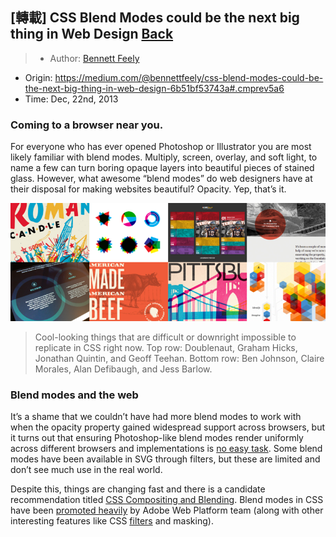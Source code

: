 ## [轉載] CSS Blend Modes could be the next big thing in Web Design [Back](./../post.md)

> - Author: [Bennett Feely](https://medium.com/@bennettfeely)
- Origin: https://medium.com/@bennettfeely/css-blend-modes-could-be-the-next-big-thing-in-web-design-6b51bf53743a#.cmprev5a6
- Time: Dec, 22nd, 2013

### Coming to a browser near you.

For everyone who has ever opened Photoshop or Illustrator you are most likely familiar with blend modes. Multiply, screen, overlay, and soft light, to name a few can turn boring opaque layers into beautiful pieces of stained glass. However, what awesome “blend modes” do web designers have at their disposal for making websites beautiful? Opacity. Yep, that’s it.

![](./1.png)

> Cool-looking things that are difficult or downright impossible to replicate in CSS right now. Top row: Doublenaut, Graham Hicks, Jonathan Quintin, and Geoff Teehan. Bottom row: Ben Johnson, Claire Morales, Alan Defibaugh, and Jess Barlow.

### Blend modes and the web

It’s a shame that we couldn’t have had more blend modes to work with when the opacity property gained widespread support across browsers, but it turns out that ensuring Photoshop-like blend modes render uniformly across different browsers and implementations is [no easy task](http://dbaron.org/log/20130306-compositing-blending). Some blend modes have been available in SVG through filters, but these are limited and don’t see much use in the real world.

Despite this, things are changing fast and there is a candidate recommendation titled [CSS Compositing and Blending](http://dev.w3.org/fxtf/compositing-1/). Blend modes in CSS have been [promoted heavily](http://html.adobe.com/webplatform/graphics/blendmodes/) by Adobe Web Platform team (along with other interesting features like CSS [filters](http://blogs.adobe.com/webplatform/category/features/css-custom-filters/) and masking).
